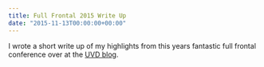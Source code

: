 ```yaml
---
title: Full Frontal 2015 Write Up
date: "2015-11-13T00:00:00+00:00"
---
```


I wrote a short write up of my highlights from this years fantastic full frontal conference over at the [UVD blog](http://www.uvd.co.uk/blog/full-frontal-conference-2015/).